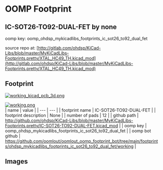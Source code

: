 # OOMP Footprint  
## IC-SOT26-TO92-DUAL-FET  by none  
  
oomp key: oomp_ohdsp_mykicadlibs_footprints_ic_sot26_to92_dual_fet  
  
source repo at: [http://gitlab.com/ohdsp/KiCad-Libs/blob/master/MyKiCadLibs-Footprints.pretty/XTAL_HC49_TH.kicad_mod](http://gitlab.com/ohdsp/KiCad-Libs/blob/master/MyKiCadLibs-Footprints.pretty/XTAL_HC49_TH.kicad_mod)  
## Footprint  
  
[![working_kicad_pcb_3d.png](working_kicad_pcb_3d_600.png)](working_kicad_pcb_3d.png)  
  
[![working.png](working_600.png)](working.png)  
| name | value | 
| --- | --- | 
| footprint name | IC-SOT26-TO92-DUAL-FET | 
| footprint description | None | 
| number of pads | 12 | 
| github path | http://github.com/ohdsp/KiCad-Libs/blob/master/MyKiCadLibs-Footprints.pretty/IC-SOT26-TO92-DUAL-FET.kicad_mod | 
| oomp key | oomp_ohdsp_mykicadlibs_footprints_ic_sot26_to92_dual_fet | 
| oomp bot github | https://github.com/oomlout/oomlout_oomp_footprint_bot/tree/main/footprints/ohdsp_mykicadlibs_footprints_ic_sot26_to92_dual_fet/working | 
## Images  
